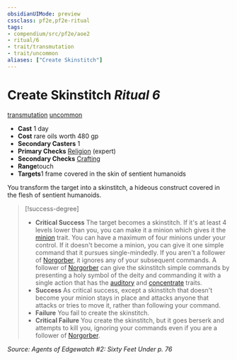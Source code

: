 ```yaml
---
obsidianUIMode: preview
cssclass: pf2e,pf2e-ritual
tags:
- compendium/src/pf2e/aoe2
- ritual/6
- trait/transmutation
- trait/uncommon
aliases: ["Create Skinstitch"]
---
```

# Create Skinstitch *Ritual 6*  
[transmutation](/rules/traits/transmutation.md)  [uncommon](/rules/traits/uncommon.md)  

- **Cast** 1 day
- **Cost** rare oils worth 480 gp
- **Secondary Casters** 1
- **Primary Checks** [Religion](/compendium/skills.md#Religion) (expert)
- **Secondary Checks** [Crafting](/compendium/skills.md#Crafting)
- **Range**touch
- **Targets**1 frame covered in the skin of sentient humanoids

You transform the target into a skinstitch, a hideous construct covered in the flesh of sentient humanoids.

> [!success-degree] 
> - **Critical Success** The target becomes a skinstitch. If it's at least 4 levels lower than you, you can make it a minion which gives it the [minion](/rules/traits/minion.md) trait. You can have a maximum of four minions under your control. If it doesn't become a minion, you can give it one simple command that it pursues single-mindedly. If you aren't a follower of [Norgorber](/compendium/setting/deities/norgorber.md), it ignores any of your subsequent commands. A follower of [Norgorber](/compendium/setting/deities/norgorber.md) can give the skinstitch simple commands by presenting a holy symbol of the deity and commanding it with a single action that has the [auditory](/rules/traits/auditory.md) and [concentrate](/rules/traits/concentrate.md) traits.
> - **Success** As critical success, except a skinstitch that doesn't become your minion stays in place and attacks anyone that attacks or tries to move it, rather than following your command.
> - **Failure** You fail to create the skinstitch.
> - **Critical Failure** You create the skinstitch, but it goes berserk and attempts to kill you, ignoring your commands even if you are a follower of [Norgorber](/compendium/setting/deities/norgorber.md).

*Source: Agents of Edgewatch #2: Sixty Feet Under p. 76*